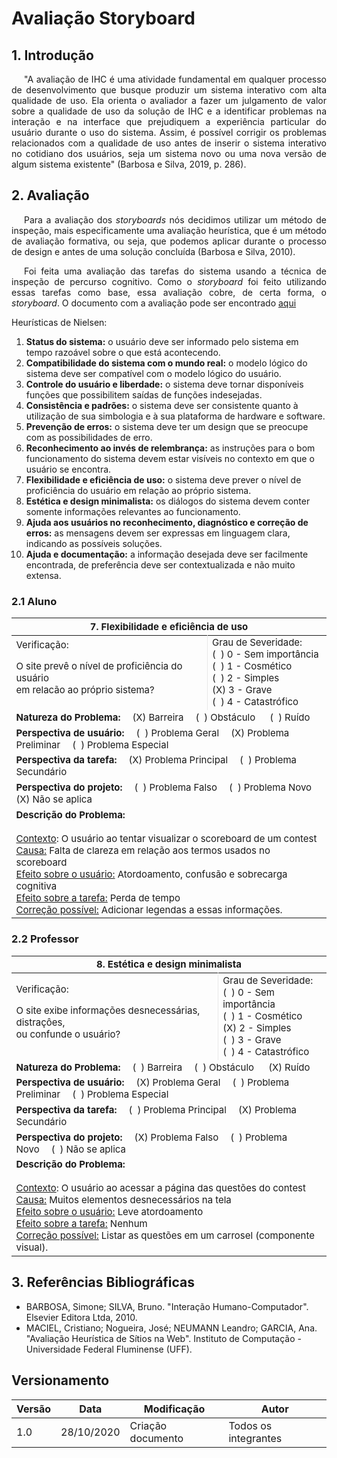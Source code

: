 # Avaliação Storyboard

## 1. Introdução

<p style="text-indent: 20px; text-align: justify">
"A avaliação de IHC é uma atividade fundamental em qualquer processo de desenvolvimento que busque produzir um sistema interativo com alta qualidade de uso. Ela orienta o avaliador a fazer um julgamento de valor sobre a qualidade de uso da solução de IHC e a identificar problemas na interação e na interface que prejudiquem a experiência particular do usuário durante o uso do sistema. Assim, é possível corrigir os problemas relacionados com a qualidade de uso antes de inserir o sistema interativo no cotidiano dos usuários, seja um sistema novo ou uma nova versão de algum sistema existente" (Barbosa e Silva, 2019, p. 286).
</p>

## 2. Avaliação

<p style="text-indent: 20px; text-align: justify">
Para a avaliação dos <i>storyboards</i> nós decidimos utilizar um método de inspeção, mais especificamente uma avaliação heurística, que é um método de avaliação formativa, ou seja, que podemos aplicar durante o processo de design e antes de uma solução concluída (Barbosa e Silva, 2010).
</p>

<p style="text-indent: 20px; text-align: justify">
Foi feita uma avaliação das tarefas do sistema usando a técnica de inspeção de percurso cognitivo. Como o <i>storyboard</i> foi feito utilizando essas tarefas como base, essa avaliação cobre, de certa forma, o <i>storyboard</i>. O documento com a avaliação pode ser encontrado <a href="/DeAD/nivel1/avaliacao_tarefas/" target="_blank">aqui</a>
</p>

Heurísticas de Nielsen:

1. **Status do sistema:** o usuário deve ser informado pelo sistema em tempo razoável sobre o que está
acontecendo.
2. **Compatibilidade do sistema com o mundo real:** o modelo lógico do sistema deve ser compatível com o modelo lógico do usuário.
3. **Controle do usuário e liberdade:** o sistema deve tornar disponíveis funções que possibilitem saídas de funções indesejadas.
4. **Consistência e padrões:** o sistema deve ser consistente quanto à utilização de sua simbologia e à sua plataforma de hardware e software.
5. **Prevenção de erros:** o sistema deve ter um design que se preocupe com as possibilidades de erro. 
6. **Reconhecimento ao invés de relembrança:** as instruções para o bom funcionamento do sistema devem estar visíveis no contexto em que o usuário se encontra.
7. **Flexibilidade e eficiência de uso:** o sistema deve prever o nível de proficiência do usuário em relação ao próprio sistema.
8. **Estética e design minimalista:** os diálogos do sistema devem conter somente informações relevantes ao funcionamento.
9. **Ajuda aos usuários no reconhecimento, diagnóstico e correção de erros:** as mensagens devem ser expressas em linguagem clara, indicando as possíveis soluções.
10. **Ajuda e documentação:** a informação desejada deve ser facilmente encontrada, de preferência deve ser
contextualizada e não muito extensa.

### 2.1 Aluno

<div style="text-align: center">
<table style="font-size: 15px">
<thead>
  <tr>
    <th colspan="2">7. Flexibilidade e eficiência de uso</th>
  </tr>
</thead>
<tbody>
  <tr>
    <td style="border-right: 0.5px solid #e8e8e8">Verificação: <br />  <p> O site prevê o nível de proficiência do usuário <br /> em relacão ao próprio sistema?</p>
    </td>
    <td>Grau de Severidade: <br /> (&nbsp;&nbsp;) 0 - Sem importância <br /> (&nbsp;&nbsp;) 1 - Cosmético <br /> (&nbsp;&nbsp;) 2 - Simples <br /> (X) 3 - Grave <br />  (&nbsp;&nbsp;) 4 - Catastrófico <br />
    </td>
  </tr>
  <tr>
    <td colspan="2">
        <b>Natureza do Problema:</b>&emsp; (X) Barreira&emsp; (&nbsp;&nbsp;) Obstáculo &emsp;  (&nbsp;&nbsp;) Ruído
    </td>
  </tr>
  <tr>
    <td colspan="2">
        <b>Perspectiva de usuário:</b>&emsp; (&nbsp;&nbsp;) Problema Geral&emsp;  (X) Problema Preliminar&emsp;  (&nbsp;&nbsp;) Problema Especial
    </td>
  </tr>
  <tr>
    <td colspan="2">
        <b>Perspectiva da tarefa:</b>&emsp; (X) Problema Principal&emsp;  (&nbsp;&nbsp;)  Problema Secundário
    </td>
  </tr>
  <tr>
    <td colspan="2">
        <b>Perspectiva do projeto:</b>&emsp; (&nbsp;&nbsp;) Problema Falso&emsp;  (&nbsp;&nbsp;)  Problema Novo&emsp;  (X) Não se aplica
    </td>
  </tr>
  <tr>
    <td  colspan="2">
      <b>Descrição do Problema:</b> <br /> <br /> <u>Contexto</u>: O usuário ao tentar visualizar o scoreboard de um contest <br /> <u>Causa:</u> Falta de clareza em relação aos termos usados no scoreboard <br /> <u>Efeito sobre o usuário:</u> Atordoamento, confusão e sobrecarga cognitiva <br /> <u>Efeito sobre a tarefa:</u> Perda de tempo <br /> <u>Correção possível:</u> Adicionar legendas a essas informações.
    </td>
  </tr>
</tbody>
</table>
</div>

### 2.2 Professor

<div style="text-align: center">
<table style="font-size: 15px">
<thead>
  <tr>
    <th colspan="2">8. Estética e design minimalista</th>
  </tr>
</thead>
<tbody>
  <tr>
    <td style="border-right: 0.5px solid #e8e8e8">Verificação: <br />  <p>O site exibe informações desnecessárias, distraçôes, <br /> ou confunde o usuário?</p>
    </td>
    <td>Grau de Severidade: <br /> (&nbsp;&nbsp;) 0 - Sem importância <br /> (&nbsp;&nbsp;) 1 - Cosmético <br /> (X) 2 - Simples <br /> (&nbsp;&nbsp;) 3 - Grave <br />  (&nbsp;&nbsp;) 4 - Catastrófico <br />
    </td>
  </tr>
  <tr>
    <td colspan="2">
        <b>Natureza do Problema:</b>&emsp; (&nbsp;&nbsp;) Barreira&emsp; (&nbsp;&nbsp;) Obstáculo &emsp;  (X) Ruído
    </td>
  </tr>
  <tr>
    <td colspan="2">
        <b>Perspectiva de usuário:</b>&emsp; (X) Problema Geral&emsp;  (&nbsp;&nbsp;) Problema Preliminar&emsp;  (&nbsp;&nbsp;) Problema Especial
    </td>
  </tr>
  <tr>
    <td colspan="2">
        <b>Perspectiva da tarefa:</b>&emsp; (&nbsp;&nbsp;) Problema Principal&emsp;  (X)  Problema Secundário
    </td>
  </tr>
  <tr>
    <td colspan="2">
        <b>Perspectiva do projeto:</b>&emsp; (X) Problema Falso&emsp;  (&nbsp;&nbsp;)  Problema Novo&emsp;  (&nbsp;&nbsp;) Não se aplica
    </td>
  </tr>
  <tr>
    <td  colspan="2">
      <b>Descrição do Problema:</b> <br /> <br /> <u>Contexto</u>: O usuário ao acessar a página das questões do contest <br /> <u>Causa:</u> Muitos elementos desnecessários na tela <br /> <u>Efeito sobre o usuário:</u> Leve atordoamento <br /> <u>Efeito sobre a tarefa:</u> Nenhum <br /> <u>Correção possível:</u> Listar as questões em um carrosel (componente visual).
    </td>
  </tr>
</tbody>
</table>
</div>

## 3. Referências Bibliográficas

- BARBOSA, Simone; SILVA, Bruno. "Interação Humano-Computador". Elsevier Editora Ltda, 2010.
- MACIEL, Cristiano; Nogueira, José; NEUMANN Leandro; GARCIA, Ana. "Avaliação Heurística de Sítios na Web". Instituto de Computação - Universidade Federal Fluminense (UFF).


## Versionamento

| Versão | Data | Modificação | Autor |
|--|--|--|--|
| 1.0 | 28/10/2020 | Criação documento | Todos os integrantes |
